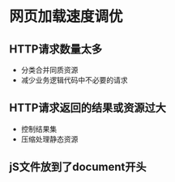 # 网页加载速度调优

## HTTP请求数量太多
- 分类合并同质资源
- 减少业务逻辑代码中不必要的请求

## HTTP请求返回的结果或资源过大
- 控制结果集
- 压缩处理静态资源

## jS文件放到了document开头

## 
